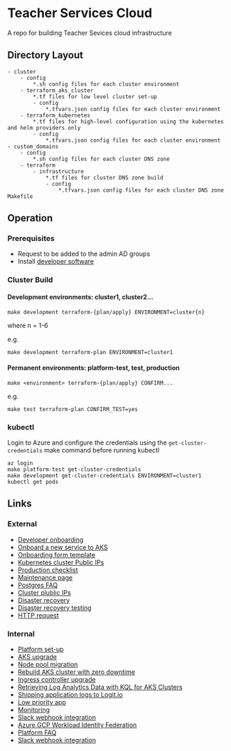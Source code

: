 # Teacher Services Cloud

A repo for building Teacher Sevices cloud infrastructure

## Directory Layout

```
- cluster
    - config
        *.sh config files for each cluster environment
    - terraform_aks_cluster
        *.tf files for low level cluster set-up
        - config
            *.tfvars.json config files for each cluster environment
    - terraform_kubernetes
        *.tf files for high-level configuration using the kubernetes and helm providers only
        - config
            *.tfvars.json config files for each cluster environment
- custom_domains
    - config
        *.sh config files for each cluster DNS zone
    - terraform
        - infrastructure
            *.tf files for cluster DNS zone build
            - config
                *.tfvars.json config files for each cluster DNS zone
Makefile
```

## Operation

### Prerequisites

- Request to be added to the admin AD groups
- Install [developer software](documentation/developer-onboarding.md#software-requirements)

### Cluster Build

#### Development environments: cluster1, cluster2...

```
make development terraform-{plan/apply} ENVIRONMENT=cluster{n}
```

where n = 1-6

e.g.
```
make development terraform-plan ENVIRONMENT=cluster1
```

#### Permanent environments: platform-test, test, production

```
make <environment> terraform-{plan/apply} CONFIRM...
```

e.g.
```
make test terraform-plan CONFIRM_TEST=yes
```

### kubectl
Login to Azure and configure the credentials using the `get-cluster-credentials` make command before running kubectl

```
az login
make platform-test get-cluster-credentials
make development get-cluster-credentials ENVIRONMENT=cluster1
kubectl get pods
```

## Links
### External
- [Developer onboarding](documentation/developer-onboarding.md)
- [Onboard a new service to AKS](documentation/onboard-service.md)
- [Onboarding form template](documentation/onboard-form-template.md)
- [Kubernetes cluster Public IPs](documentation/public-ips.md)
- [Production checklist](documentation/production-checklist.md)
- [Maintenance page](documentation/maintenance-page.md)
- [Postgres FAQ](documentation/postgres-faq.md)
- [Cluster plublic IPs](documentation/public-ips.md)
- [Disaster recovery](documentation/disaster-recovery.md)
- [Disaster recovery testing](documentation/disaster-recovery-testing.md)
- [HTTP request](documentation/http.md)

### Internal
- [Platform set-up](documentation/platform-set-up.md)
- [AKS upgrade](documentation/aks-upgrade.md)
- [Node pool migration](documentation/node-pool-migration.md)
- [Rebuild AKS cluster with zero downtime](documentation/rebuild-cluster.md)
- [Ingress controller upgrade](documentation/Ingress-controller-upgrade.md)
- [Retrieving Log Analytics Data with KQL for AKS Clusters](documentation/aks-logs.md)
- [Shipping application logs to Logit.io](/documentation/logit-io.md)
- [Low priority app](documentation/lowpriority-app.md)
- [Monitoring](documentation/monitoring.md)
- [Slack webhook integration](documentation/slack-webhook-integration.md)
- [Azure GCP Workload Identity Federation](documentation/azure-gcp-workload-identity-federation.md)
- [Platform FAQ](documentation/platform-faq.md)
- [Slack webhook integration](documentation/slack-webhook-integration.md)
